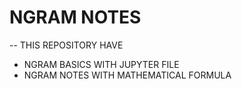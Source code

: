 # NGRAM NOTES 
 -- THIS REPOSITORY HAVE 
 - NGRAM BASICS WITH JUPYTER FILE 
 - NGRAM NOTES WITH MATHEMATICAL FORMULA 
